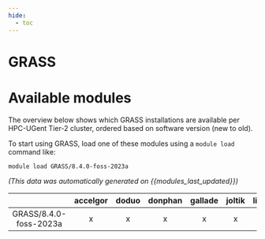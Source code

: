 ```yaml
---
hide:
  - toc
---
```


GRASS
=====

# Available modules


The overview below shows which GRASS installations are available per HPC-UGent Tier-2 cluster, ordered based on software version (new to old).

To start using GRASS, load one of these modules using a `module load` command like:

```shell
module load GRASS/8.4.0-foss-2023a
```

*(This data was automatically generated on {{modules_last_updated}})*

| |accelgor|doduo|donphan|gallade|joltik|litleo|shinx|
| :---: | :---: | :---: | :---: | :---: | :---: | :---: | :---: |
|GRASS/8.4.0-foss-2023a|x|x|x|x|x|x|x|
